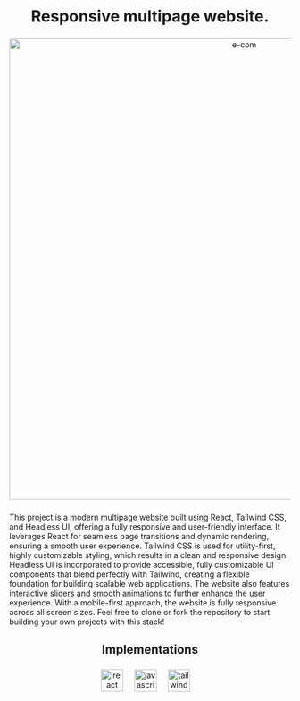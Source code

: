 <h1 align="Center">Responsive multipage website.</h1>

###


<div align="center">
<img width="826" alt="e-com" src="https://github.com/user-attachments/assets/0f60eff3-1ca8-4423-a3f2-cc900b287ffb">


</div>

###

This project is a modern multipage website built using React, Tailwind CSS, and Headless UI, offering a fully responsive and user-friendly interface. It leverages React for seamless page transitions and dynamic rendering, ensuring a smooth user experience. Tailwind CSS is used for utility-first, highly customizable styling, which results in a clean and responsive design. Headless UI is incorporated to provide accessible, fully customizable UI components that blend perfectly with Tailwind, creating a flexible foundation for building scalable web applications. The website also features interactive sliders and smooth animations to further enhance the user experience. With a mobile-first approach, the website is fully responsive across all screen sizes. Feel free to clone or fork the repository to start building your own projects with this stack!
<h2 align="center">Implementations</h2>

###

<div align="center">
  <img src="https://cdn.jsdelivr.net/gh/devicons/devicon/icons/react/react-original.svg" height="40" alt="react logo"  />
  <img width="12" />
  <img src="https://cdn.jsdelivr.net/gh/devicons/devicon/icons/javascript/javascript-original.svg" height="40" alt="javascript logo"  />
  <img width="12" />
    <img src="https://cdn.jsdelivr.net/gh/devicons/devicon/icons/-tailwindcss/tailwind-css.svg" height="40" alt="tailwind logo"  />
  <img width="12" />
</div>

###



